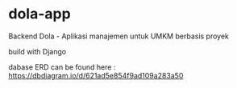 # dola-app

Backend Dola - Aplikasi manajemen untuk UMKM berbasis proyek

build with Django

dabase ERD can be found here : https://dbdiagram.io/d/621ad5e854f9ad109a283a50
